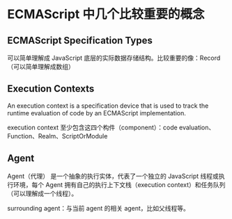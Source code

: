 # ECMAScript 中几个比较重要的概念

## ECMAScript Specification Types

可以简单理解成 JavaScript 底层的实际数据存储结构。比较重要的像：Record（可以简单理解成数组）

## Execution Contexts

An execution context is a specification device that is used to track the runtime evaluation of code by an ECMAScript implementation.

execution context 至少包含这四个构件（component）：code evaluation、Function、Realm、ScriptOrModule

## Agent

Agent（代理） 是一个抽象的执行实体，代表了一个独立的 JavaScript 线程或执行环境，每个 Agent 拥有自己的执行上下文栈（execution context）和任务队列（可以理解成一个线程）。

surrounding agent：与当前 agent 的相关 agent，比如父线程等。

